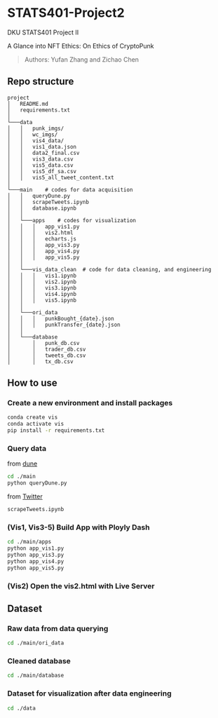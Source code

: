 # STATS401-Project2

DKU STATS401 Project II

A Glance into NFT Ethics: On Ethics of CryptoPunk

> Authors: Yufan Zhang and Zichao Chen

## Repo structure

```
project
│   README.md
│   requirements.txt
│
└───data
│   │   punk_imgs/
│   │   wc_imgs/
│   │   vis4_data/
│   │   vis1_data.json
│   │   data2_final.csv
│   │   vis3_data.csv
│   │   vis5_data.csv
│   │   vis5_df_sa.csv
│   │   vis5_all_tweet_content.txt
│   
└───main    # codes for data acquisition
│   │   queryDune.py
│   │   scrapeTweets.ipynb
│   │   database.ipynb
│   │
│   └───apps    # codes for visualization
│   │   │   app_vis1.py
│   │   │   vis2.html
│   │   │   echarts.js
│   │   │   app_vis3.py
│   │   │   app_vis4.py
│   │   │   app_vis5.py
│   │
│   └───vis_data_clean  # code for data cleaning, and engineering
│   │   │   vis1.ipynb
│   │   │   vis2.ipynb
│   │   │   vis3.ipynb
│   │   │   vis4.ipynb
│   │   │   vis5.ipynb
│   │
│   └───ori_data
│   │   │   punkBought_{date}.json
│   │   │   punkTransfer_{date}.json
│   │
│   └───database
│       │   punk_db.csv
│       │   trader_db.csv
│       │   tweets_db.csv
│       │   tx_db.csv
```


## How to use

### Create a new environment and install packages

```bash
conda create vis
conda activate vis
pip install -r requirements.txt
```

### Query data

from [dune](https://dune.com/browse/dashboards)

```bash
cd ./main
python queryDune.py
```

from [Twitter](https://twitter.com/)

```bash
scrapeTweets.ipynb
```

### (Vis1, Vis3-5) Build App with Ployly Dash

```bash
cd ./main/apps
python app_vis1.py
python app_vis3.py
python app_vis4.py
python app_vis5.py
```

### (Vis2) Open the vis2.html with Live Server

## Dataset

### Raw data from data querying

```bash
cd ./main/ori_data
```

### Cleaned database

```bash
cd ./main/database
```

### Dataset for visualization after data engineering

```bash
cd ./data
```
